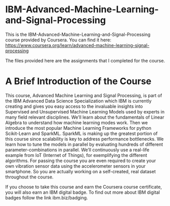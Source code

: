 # IBM-Advanced-Machine-Learning-and-Signal-Processing
This is the IBM-Advanced-Machine-Learning-and-Signal-Processing course provided by Coursera. You can find it here: https://www.coursera.org/learn/advanced-machine-learning-signal-processing

The files provided here are the assignments that I completed for the course.

# A Brief Introduction of the Course
This course, Advanced Machine Learning and Signal Processing, is part of the IBM Advanced Data Science Specialization which IBM is currently creating and gives you easy access to the invaluable insights into Supervised and Unsupervised Machine Learning Models used by experts in many field relevant disciplines. We’ll learn about the fundamentals of Linear Algebra to understand how machine learning modes work. Then we introduce the most popular Machine Learning Frameworks for python Scikit-Learn and SparkML. SparkML is making up the greatest portion of this course since scalability is key to address performance bottlenecks. We learn how to tune the models in parallel by evaluating hundreds of different parameter-combinations in parallel. We’ll continuously use a real-life example from IoT (Internet of Things), for exemplifying the different algorithms. For passing the course you are even required to create your own vibration sensor data using the accelerometer sensors in your smartphone. So you are actually working on a self-created, real dataset throughout the course.

If you choose to take this course and earn the Coursera course certificate, you will also earn an IBM digital badge.  To find out more about IBM digital badges follow the link ibm.biz/badging.
